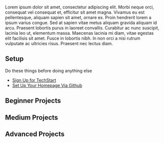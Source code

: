 Lorem ipsum dolor sit amet, consectetur adipiscing elit. Morbi neque orci, consequat vel consequat et, efficitur sit amet magna. Vivamus eu est pellentesque, aliquam sapien sit amet, ornare ex. Proin hendrerit lorem a ipsum varius congue. Sed at sapien vitae metus aliquam gravida aliquam id arcu. Praesent lobortis purus in laoreet convallis. Curabitur ac nunc suscipit, lacinia leo ut, elementum massa. Maecenas lacinia mi diam, vitae egestas elit facilisis sit amet. Fusce in lobortis nibh. In non orci a nisi rutrum vulputate ac ultricies risus. Praesent nec lectus diam.


## Setup
Do these things before doing anything else

- [Sign Up for TechStart](#)
- [Set Up Your Homepage Via Github](https://techstart-dev.github.io/start)

## Beginner Projects

## Medium Projects

## Advanced Projects
